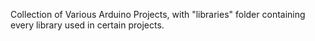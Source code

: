  Collection of Various Arduino Projects, with "libraries" folder 
containing every library used in certain projects.
